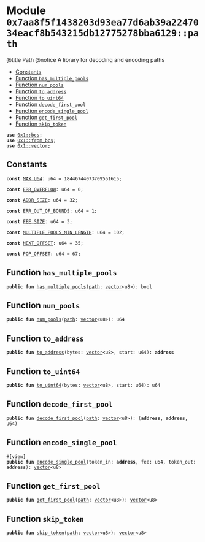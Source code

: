 
<a id="0x7aa8f5f1438203d93ea77d6ab39a2247034eacf8b543215db12775278bba6129_path"></a>

# Module `0x7aa8f5f1438203d93ea77d6ab39a2247034eacf8b543215db12775278bba6129::path`

@title Path
@notice A library for decoding and encoding paths


-  [Constants](#@Constants_0)
-  [Function `has_multiple_pools`](#0x7aa8f5f1438203d93ea77d6ab39a2247034eacf8b543215db12775278bba6129_path_has_multiple_pools)
-  [Function `num_pools`](#0x7aa8f5f1438203d93ea77d6ab39a2247034eacf8b543215db12775278bba6129_path_num_pools)
-  [Function `to_address`](#0x7aa8f5f1438203d93ea77d6ab39a2247034eacf8b543215db12775278bba6129_path_to_address)
-  [Function `to_uint64`](#0x7aa8f5f1438203d93ea77d6ab39a2247034eacf8b543215db12775278bba6129_path_to_uint64)
-  [Function `decode_first_pool`](#0x7aa8f5f1438203d93ea77d6ab39a2247034eacf8b543215db12775278bba6129_path_decode_first_pool)
-  [Function `encode_single_pool`](#0x7aa8f5f1438203d93ea77d6ab39a2247034eacf8b543215db12775278bba6129_path_encode_single_pool)
-  [Function `get_first_pool`](#0x7aa8f5f1438203d93ea77d6ab39a2247034eacf8b543215db12775278bba6129_path_get_first_pool)
-  [Function `skip_token`](#0x7aa8f5f1438203d93ea77d6ab39a2247034eacf8b543215db12775278bba6129_path_skip_token)


<pre><code><b>use</b> <a href="">0x1::bcs</a>;
<b>use</b> <a href="">0x1::from_bcs</a>;
<b>use</b> <a href="">0x1::vector</a>;
</code></pre>



<a id="@Constants_0"></a>

## Constants


<a id="0x7aa8f5f1438203d93ea77d6ab39a2247034eacf8b543215db12775278bba6129_path_MAX_U64"></a>



<pre><code><b>const</b> <a href="path.md#0x7aa8f5f1438203d93ea77d6ab39a2247034eacf8b543215db12775278bba6129_path_MAX_U64">MAX_U64</a>: u64 = 18446744073709551615;
</code></pre>



<a id="0x7aa8f5f1438203d93ea77d6ab39a2247034eacf8b543215db12775278bba6129_path_ERR_OVERFLOW"></a>



<pre><code><b>const</b> <a href="path.md#0x7aa8f5f1438203d93ea77d6ab39a2247034eacf8b543215db12775278bba6129_path_ERR_OVERFLOW">ERR_OVERFLOW</a>: u64 = 0;
</code></pre>



<a id="0x7aa8f5f1438203d93ea77d6ab39a2247034eacf8b543215db12775278bba6129_path_ADDR_SIZE"></a>



<pre><code><b>const</b> <a href="path.md#0x7aa8f5f1438203d93ea77d6ab39a2247034eacf8b543215db12775278bba6129_path_ADDR_SIZE">ADDR_SIZE</a>: u64 = 32;
</code></pre>



<a id="0x7aa8f5f1438203d93ea77d6ab39a2247034eacf8b543215db12775278bba6129_path_ERR_OUT_OF_BOUNDS"></a>



<pre><code><b>const</b> <a href="path.md#0x7aa8f5f1438203d93ea77d6ab39a2247034eacf8b543215db12775278bba6129_path_ERR_OUT_OF_BOUNDS">ERR_OUT_OF_BOUNDS</a>: u64 = 1;
</code></pre>



<a id="0x7aa8f5f1438203d93ea77d6ab39a2247034eacf8b543215db12775278bba6129_path_FEE_SIZE"></a>



<pre><code><b>const</b> <a href="path.md#0x7aa8f5f1438203d93ea77d6ab39a2247034eacf8b543215db12775278bba6129_path_FEE_SIZE">FEE_SIZE</a>: u64 = 3;
</code></pre>



<a id="0x7aa8f5f1438203d93ea77d6ab39a2247034eacf8b543215db12775278bba6129_path_MULTIPLE_POOLS_MIN_LENGTH"></a>



<pre><code><b>const</b> <a href="path.md#0x7aa8f5f1438203d93ea77d6ab39a2247034eacf8b543215db12775278bba6129_path_MULTIPLE_POOLS_MIN_LENGTH">MULTIPLE_POOLS_MIN_LENGTH</a>: u64 = 102;
</code></pre>



<a id="0x7aa8f5f1438203d93ea77d6ab39a2247034eacf8b543215db12775278bba6129_path_NEXT_OFFSET"></a>



<pre><code><b>const</b> <a href="path.md#0x7aa8f5f1438203d93ea77d6ab39a2247034eacf8b543215db12775278bba6129_path_NEXT_OFFSET">NEXT_OFFSET</a>: u64 = 35;
</code></pre>



<a id="0x7aa8f5f1438203d93ea77d6ab39a2247034eacf8b543215db12775278bba6129_path_POP_OFFSET"></a>



<pre><code><b>const</b> <a href="path.md#0x7aa8f5f1438203d93ea77d6ab39a2247034eacf8b543215db12775278bba6129_path_POP_OFFSET">POP_OFFSET</a>: u64 = 67;
</code></pre>



<a id="0x7aa8f5f1438203d93ea77d6ab39a2247034eacf8b543215db12775278bba6129_path_has_multiple_pools"></a>

## Function `has_multiple_pools`



<pre><code><b>public</b> <b>fun</b> <a href="path.md#0x7aa8f5f1438203d93ea77d6ab39a2247034eacf8b543215db12775278bba6129_path_has_multiple_pools">has_multiple_pools</a>(<a href="path.md#0x7aa8f5f1438203d93ea77d6ab39a2247034eacf8b543215db12775278bba6129_path">path</a>: <a href="">vector</a>&lt;u8&gt;): bool
</code></pre>



<a id="0x7aa8f5f1438203d93ea77d6ab39a2247034eacf8b543215db12775278bba6129_path_num_pools"></a>

## Function `num_pools`



<pre><code><b>public</b> <b>fun</b> <a href="path.md#0x7aa8f5f1438203d93ea77d6ab39a2247034eacf8b543215db12775278bba6129_path_num_pools">num_pools</a>(<a href="path.md#0x7aa8f5f1438203d93ea77d6ab39a2247034eacf8b543215db12775278bba6129_path">path</a>: <a href="">vector</a>&lt;u8&gt;): u64
</code></pre>



<a id="0x7aa8f5f1438203d93ea77d6ab39a2247034eacf8b543215db12775278bba6129_path_to_address"></a>

## Function `to_address`



<pre><code><b>public</b> <b>fun</b> <a href="path.md#0x7aa8f5f1438203d93ea77d6ab39a2247034eacf8b543215db12775278bba6129_path_to_address">to_address</a>(bytes: <a href="">vector</a>&lt;u8&gt;, start: u64): <b>address</b>
</code></pre>



<a id="0x7aa8f5f1438203d93ea77d6ab39a2247034eacf8b543215db12775278bba6129_path_to_uint64"></a>

## Function `to_uint64`



<pre><code><b>public</b> <b>fun</b> <a href="path.md#0x7aa8f5f1438203d93ea77d6ab39a2247034eacf8b543215db12775278bba6129_path_to_uint64">to_uint64</a>(bytes: <a href="">vector</a>&lt;u8&gt;, start: u64): u64
</code></pre>



<a id="0x7aa8f5f1438203d93ea77d6ab39a2247034eacf8b543215db12775278bba6129_path_decode_first_pool"></a>

## Function `decode_first_pool`



<pre><code><b>public</b> <b>fun</b> <a href="path.md#0x7aa8f5f1438203d93ea77d6ab39a2247034eacf8b543215db12775278bba6129_path_decode_first_pool">decode_first_pool</a>(<a href="path.md#0x7aa8f5f1438203d93ea77d6ab39a2247034eacf8b543215db12775278bba6129_path">path</a>: <a href="">vector</a>&lt;u8&gt;): (<b>address</b>, <b>address</b>, u64)
</code></pre>



<a id="0x7aa8f5f1438203d93ea77d6ab39a2247034eacf8b543215db12775278bba6129_path_encode_single_pool"></a>

## Function `encode_single_pool`



<pre><code>#[view]
<b>public</b> <b>fun</b> <a href="path.md#0x7aa8f5f1438203d93ea77d6ab39a2247034eacf8b543215db12775278bba6129_path_encode_single_pool">encode_single_pool</a>(token_in: <b>address</b>, fee: u64, token_out: <b>address</b>): <a href="">vector</a>&lt;u8&gt;
</code></pre>



<a id="0x7aa8f5f1438203d93ea77d6ab39a2247034eacf8b543215db12775278bba6129_path_get_first_pool"></a>

## Function `get_first_pool`



<pre><code><b>public</b> <b>fun</b> <a href="path.md#0x7aa8f5f1438203d93ea77d6ab39a2247034eacf8b543215db12775278bba6129_path_get_first_pool">get_first_pool</a>(<a href="path.md#0x7aa8f5f1438203d93ea77d6ab39a2247034eacf8b543215db12775278bba6129_path">path</a>: <a href="">vector</a>&lt;u8&gt;): <a href="">vector</a>&lt;u8&gt;
</code></pre>



<a id="0x7aa8f5f1438203d93ea77d6ab39a2247034eacf8b543215db12775278bba6129_path_skip_token"></a>

## Function `skip_token`



<pre><code><b>public</b> <b>fun</b> <a href="path.md#0x7aa8f5f1438203d93ea77d6ab39a2247034eacf8b543215db12775278bba6129_path_skip_token">skip_token</a>(<a href="path.md#0x7aa8f5f1438203d93ea77d6ab39a2247034eacf8b543215db12775278bba6129_path">path</a>: <a href="">vector</a>&lt;u8&gt;): <a href="">vector</a>&lt;u8&gt;
</code></pre>
